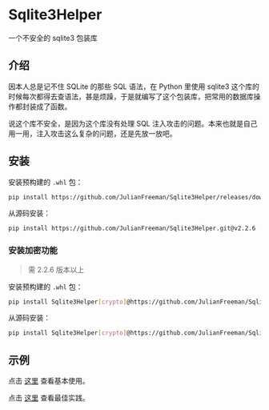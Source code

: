 # Sqlite3Helper

一个不安全的 sqlite3 包装库

## 介绍

因本人总是记不住 SQLite 的那些 SQL 语法，在 Python 里使用 sqlite3 这个库的时候每次都得去查语法，甚是烦躁，于是就编写了这个包装库，把常用的数据库操作都封装成了函数。

说这个库不安全，是因为这个库没有处理 SQL 注入攻击的问题。本来也就是自己用一用，注入攻击这么复杂的问题，还是先放一放吧。

## 安装

安装预构建的 `.whl` 包：

```sh
pip install https://github.com/JulianFreeman/Sqlite3Helper/releases/download/v2.2.6/Sqlite3Helper-2.2.6-py3-none-any.whl
```

从源码安装：

```sh
pip install https://github.com/JulianFreeman/Sqlite3Helper.git@v2.2.6
```

### 安装加密功能

> 需 2.2.6 版本以上

安装预构建的 `.whl` 包：

```sh
pip install Sqlite3Helper[crypto]@https://github.com/JulianFreeman/Sqlite3Helper/releases/download/v2.2.6/Sqlite3Helper-2.2.6-py3-none-any.whl
```

从源码安装：

```sh
pip install Sqlite3Helper[crypto]@https://github.com/JulianFreeman/Sqlite3Helper.git@v2.2.6
```

## 示例

点击 [这里](docs/basic_usage.md) 查看基本使用。

点击 [这里](examples/best_practice.py) 查看最佳实践。
